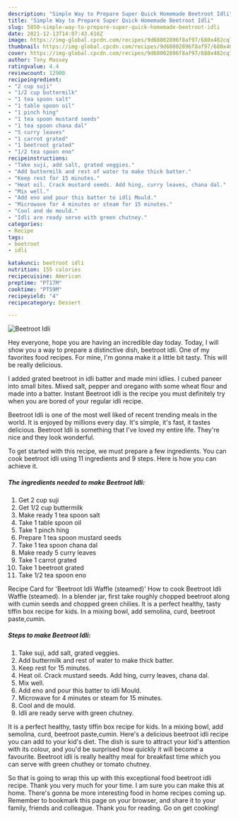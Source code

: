 ```yaml
---
description: "Simple Way to Prepare Super Quick Homemade Beetroot Idli"
title: "Simple Way to Prepare Super Quick Homemade Beetroot Idli"
slug: 5850-simple-way-to-prepare-super-quick-homemade-beetroot-idli
date: 2021-12-13T14:07:43.616Z
image: https://img-global.cpcdn.com/recipes/9d68002896f8af97/680x482cq70/beetroot-idli-recipe-main-photo.jpg
thumbnail: https://img-global.cpcdn.com/recipes/9d68002896f8af97/680x482cq70/beetroot-idli-recipe-main-photo.jpg
cover: https://img-global.cpcdn.com/recipes/9d68002896f8af97/680x482cq70/beetroot-idli-recipe-main-photo.jpg
author: Tony Massey
ratingvalue: 4.4
reviewcount: 12900
recipeingredient:
- "2 cup suji"
- "1/2 cup buttermilk"
- "1 tea spoon salt"
- "1 table spoon oil"
- "1 pinch hing"
- "1 tea spoon mustard seeds"
- "1 tea spoon chana dal"
- "5 curry leaves"
- "1 carrot grated"
- "1 beetroot grated"
- "1/2 tea spoon eno"
recipeinstructions:
- "Take suji, add salt, grated veggies."
- "Add buttermilk and rest of water to make thick batter."
- "Keep rest for 15 minutes."
- "Heat oil. Crack mustard seeds. Add hing, curry leaves, chana dal."
- "Mix well."
- "Add eno and pour this batter to idli Mould."
- "Microwave for 4 minutes or steam for 15 minutes."
- "Cool and de mould."
- "Idli are ready serve with green chutney."
categories:
- Recipe
tags:
- beetroot
- idli

katakunci: beetroot idli 
nutrition: 155 calories
recipecuisine: American
preptime: "PT17M"
cooktime: "PT59M"
recipeyield: "4"
recipecategory: Dessert

---
```



![Beetroot Idli](https://img-global.cpcdn.com/recipes/9d68002896f8af97/680x482cq70/beetroot-idli-recipe-main-photo.jpg)

Hey everyone, hope you are having an incredible day today. Today, I will show you a way to prepare a distinctive dish, beetroot idli. One of my favorites food recipes. For mine, I'm gonna make it a little bit tasty. This will be really delicious.

I added grated beetroot in idli batter and made mini idlies. I cubed paneer into small bites. Mixed salt, pepper and oregano with some wheat flour and made into a batter. Instant Beetroot idli is the recipe you must definitely try when you are bored of your regular idli recipe.

Beetroot Idli is one of the most well liked of recent trending meals in the world. It is enjoyed by millions every day. It's simple, it's fast, it tastes delicious. Beetroot Idli is something that I've loved my entire life. They're nice and they look wonderful.


To get started with this recipe, we must prepare a few ingredients. You can cook beetroot idli using 11 ingredients and 9 steps. Here is how you can achieve it.

<!--inarticleads1-->

##### The ingredients needed to make Beetroot Idli:

1. Get 2 cup suji
1. Get 1/2 cup buttermilk
1. Make ready 1 tea spoon salt
1. Take 1 table spoon oil
1. Take 1 pinch hing
1. Prepare 1 tea spoon mustard seeds
1. Take 1 tea spoon chana dal
1. Make ready 5 curry leaves
1. Take 1 carrot grated
1. Take 1 beetroot grated
1. Take 1/2 tea spoon eno


Recipe Card for &#39;Beetroot Idli Waffle (steamed)&#39; How to cook Beetroot Idli Waffle (steamed). In a blender jar, first take roughly chopped beetroot along with cumin seeds and chopped green chilies. It is a perfect healthy, tasty tiffin box recipe for kids. In a mixing bowl, add semolina, curd, beetroot paste,cumin. 

<!--inarticleads2-->

##### Steps to make Beetroot Idli:

1. Take suji, add salt, grated veggies.
1. Add buttermilk and rest of water to make thick batter.
1. Keep rest for 15 minutes.
1. Heat oil. Crack mustard seeds. Add hing, curry leaves, chana dal.
1. Mix well.
1. Add eno and pour this batter to idli Mould.
1. Microwave for 4 minutes or steam for 15 minutes.
1. Cool and de mould.
1. Idli are ready serve with green chutney.


It is a perfect healthy, tasty tiffin box recipe for kids. In a mixing bowl, add semolina, curd, beetroot paste,cumin. Here&#39;s a delicious beetroot idli recipe you can add to your kid&#39;s diet. The dish is sure to attract your kid&#39;s attention with its colour, and you&#39;d be surprised how quickly it will become a favourite. Beetroot idli is really healthy meal for breakfast time which you can serve with green chuthey or tomato chutney. 

So that is going to wrap this up with this exceptional food beetroot idli recipe. Thank you very much for your time. I am sure you can make this at home. There's gonna be more interesting food in home recipes coming up. Remember to bookmark this page on your browser, and share it to your family, friends and colleague. Thank you for reading. Go on get cooking!
